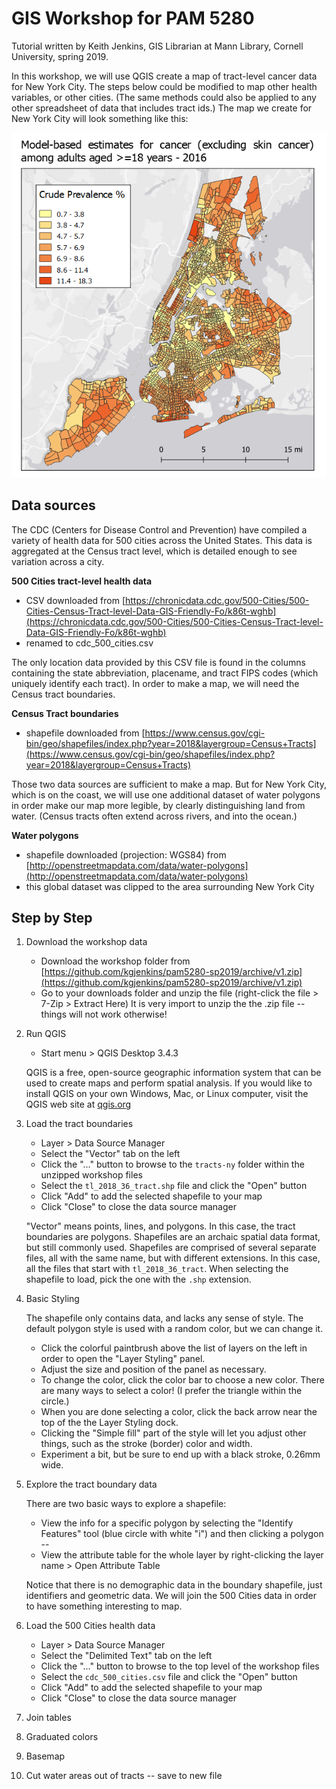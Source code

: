 # GIS Workshop for PAM 5280

Tutorial written by Keith Jenkins, GIS Librarian at Mann Library, Cornell University, spring 2019.

In this workshop, we will use QGIS create a map of tract-level cancer data for New York City.  The steps below could be modified to map other health variables, or other cities.  (The same methods could also be applied to any other spreadsheet of data that includes tract ids.)  The map we create for New York City will look something like this:

![Finished map image](finished-map-image.png)



## Data sources

The CDC (Centers for Disease Control and Prevention) have compiled a variety of health data for 500 cities across the United States.  This data is aggregated at the Census tract level, which is detailed enough to see variation across a city.

**500 Cities tract-level health data**
  * CSV downloaded from [https://chronicdata.cdc.gov/500-Cities/500-Cities-Census-Tract-level-Data-GIS-Friendly-Fo/k86t-wghb](https://chronicdata.cdc.gov/500-Cities/500-Cities-Census-Tract-level-Data-GIS-Friendly-Fo/k86t-wghb)
  * renamed to cdc_500_cities.csv

The only location data provided by this CSV file is found in the columns containing the state abbreviation, placename, and tract FIPS codes (which uniquely identify each tract).  In order to make a map, we will need the Census tract boundaries.

**Census Tract boundaries**
  * shapefile downloaded from [https://www.census.gov/cgi-bin/geo/shapefiles/index.php?year=2018&layergroup=Census+Tracts](https://www.census.gov/cgi-bin/geo/shapefiles/index.php?year=2018&layergroup=Census+Tracts)

Those two data sources are sufficient to make a map.  But for New York City, which is on the coast, we will use one additional dataset of water polygons in order make our map more legible, by clearly distinguishing land from water.  (Census tracts often extend across rivers, and into the ocean.)

**Water polygons**
  * shapefile downloaded (projection: WGS84) from [http://openstreetmapdata.com/data/water-polygons](http://openstreetmapdata.com/data/water-polygons)
  * this global dataset was clipped to the area surrounding New York City



## Step by Step

1. Download the workshop data

    * Download the workshop folder from [https://github.com/kgjenkins/pam5280-sp2019/archive/v1.zip](https://github.com/kgjenkins/pam5280-sp2019/archive/v1.zip)
    * Go to your downloads folder and unzip the file (right-click the file > 7-Zip > Extract Here)
    It is very import to unzip the the .zip file -- things will not work otherwise!

2. Run QGIS

    * Start menu > QGIS Desktop 3.4.3

    QGIS is a free, open-source geographic information system that can be used to create maps and perform spatial analysis.  If you would like to install QGIS on your own Windows, Mac, or Linux computer, visit the QGIS web site at [qgis.org](http://qgis.org/)


3. Load the tract boundaries

    * Layer > Data Source Manager
    * Select the "Vector" tab on the left
    * Click the "..." button to browse to the `tracts-ny` folder within the unzipped workshop files
    * Select the `tl_2018_36_tract.shp` file and click the "Open" button
    * Click "Add" to add the selected shapefile to your map
    * Click "Close" to close the data source manager

    "Vector" means points, lines, and polygons.  In this case, the tract boundaries are polygons.
    Shapefiles are an archaic spatial data format, but still commonly used.  Shapefiles are comprised of several separate files, all with the same name, but with different extensions.  In this case, all the files that start with `tl_2018_36_tract`.  When selecting the shapefile to load, pick the one with the `.shp` extension.


4. Basic Styling

    The shapefile only contains data, and lacks any sense of style.  The default polygon style is used with a random color, but we can change it.

    * Click the colorful paintbrush above the list of layers on the left in order to open the "Layer Styling" panel.
    * Adjust the size and position of the panel as necessary.
    * To change the color, click the color bar to choose a new color.  There are many ways to select a color!  (I prefer the triangle within the circle.)
    * When you are done selecting a color, click the back arrow near the top of the the Layer Styling dock.
    * Clicking the "Simple fill" part of the style will let you adjust other things, such as the stroke (border) color and width.
    * Experiment a bit, but be sure to end up with a black stroke, 0.26mm wide.


5. Explore the tract boundary data

    There are two basic ways to explore a shapefile:

    * View the info for a specific polygon by selecting the "Identify Features" tool (blue circle with white "i") and then clicking a polygon -- 
    * View the attribute table for the whole layer by right-clicking the layer name > Open Attribute Table

    Notice that there is no demographic data in the boundary shapefile, just identifiers and geometric data.  We will join the 500 Cities data in order to have something interesting to map.


6. Load the 500 Cities health data

    * Layer > Data Source Manager
    * Select the "Delimited Text" tab on the left
    * Click the "..." button to browse to the top level of the workshop files
    * Select the `cdc_500_cities.csv` file and click the "Open" button
    * Click "Add" to add the selected shapefile to your map
    * Click "Close" to close the data source manager

7. Join tables

8. Graduated colors

9. Basemap

10. Cut water areas out of tracts -- save to new file


